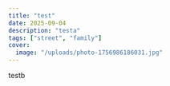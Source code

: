 ```yaml
---
title: "test"
date: 2025-09-04
description: "testa"
tags: ["street", "family"]
cover:
  image: "/uploads/photo-1756986186031.jpg"
---
```


testb